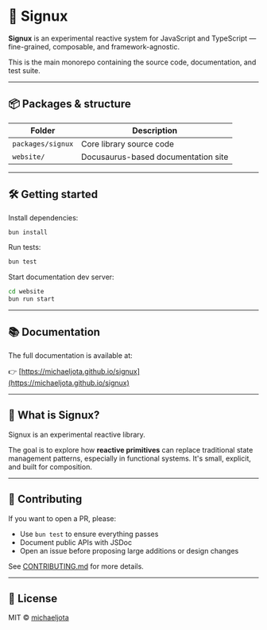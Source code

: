 # 🧩 Signux

**Signux** is an experimental reactive system for JavaScript and TypeScript — fine-grained, composable, and framework-agnostic.

This is the main monorepo containing the source code, documentation, and test suite.

---

## 📦 Packages & structure

| Folder            | Description                         |
| ----------------- | ----------------------------------- |
| `packages/signux` | Core library source code            |
| `website/`        | Docusaurus-based documentation site |

---

## 🛠 Getting started

Install dependencies:

```bash
bun install
```

Run tests:

```bash
bun test
```

Start documentation dev server:

```bash
cd website
bun run start
```

---

## 📚 Documentation

The full documentation is available at:

👉 [https://michaeljota.github.io/signux](https://michaeljota.github.io/signux)

---

## 🤔 What is Signux?

Signux is an experimental reactive library.

The goal is to explore how **reactive primitives** can replace traditional state management patterns, especially in functional systems. It's small, explicit, and built for composition.

---

## 🤝 Contributing

If you want to open a PR, please:

- Use `bun test` to ensure everything passes
- Document public APIs with JSDoc
- Open an issue before proposing large additions or design changes

See [CONTRIBUTING.md](./CONTRIBUTING.md) for more details.

---

## 📄 License

MIT © [michaeljota](https://github.com/michaeljota)

